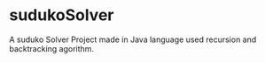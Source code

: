 # sudukoSolver
A suduko Solver Project made in Java language used recursion and backtracking agorithm.
